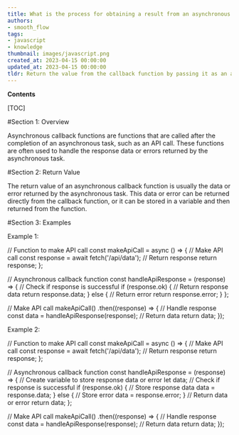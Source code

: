 ```yaml
---
title: What is the process for obtaining a result from an asynchronous callback function?
authors:
- smooth_flow
tags:
- javascript
- knowledge
thumbnail: images/javascript.png
created_at: 2023-04-15 00:00:00
updated_at: 2023-04-15 00:00:00
tldr: Return the value from the callback function by passing it as an argument to a callback function.
---
```


**Contents**

[TOC]

#Section 1: Overview

Asynchronous callback functions are functions that are called after the completion of an asynchronous task, such as an API call. These functions are often used to handle the response data or errors returned by the asynchronous task.

#Section 2: Return Value

The return value of an asynchronous callback function is usually the data or error returned by the asynchronous task. This data or error can be returned directly from the callback function, or it can be stored in a variable and then returned from the function.

#Section 3: Examples

Example 1:

// Function to make API call
const makeApiCall = async () => {
  // Make API call
  const response = await fetch('/api/data');
  // Return response
  return response;
};

// Asynchronous callback function
const handleApiResponse = (response) => {
  // Check if response is successful
  if (response.ok) {
    // Return response data
    return response.data;
  } else {
    // Return error
    return response.error;
  }
};

// Make API call
makeApiCall()
  .then((response) => {
    // Handle response
    const data = handleApiResponse(response);
    // Return data
    return data;
  });

Example 2:

// Function to make API call
const makeApiCall = async () => {
  // Make API call
  const response = await fetch('/api/data');
  // Return response
  return response;
};

// Asynchronous callback function
const handleApiResponse = (response) => {
  // Create variable to store response data or error
  let data;
  // Check if response is successful
  if (response.ok) {
    // Store response data
    data = response.data;
  } else {
    // Store error
    data = response.error;
  }
  // Return data or error
  return data;
};

// Make API call
makeApiCall()
  .then((response) => {
    // Handle response
    const data = handleApiResponse(response);
    // Return data
    return data;
  });
